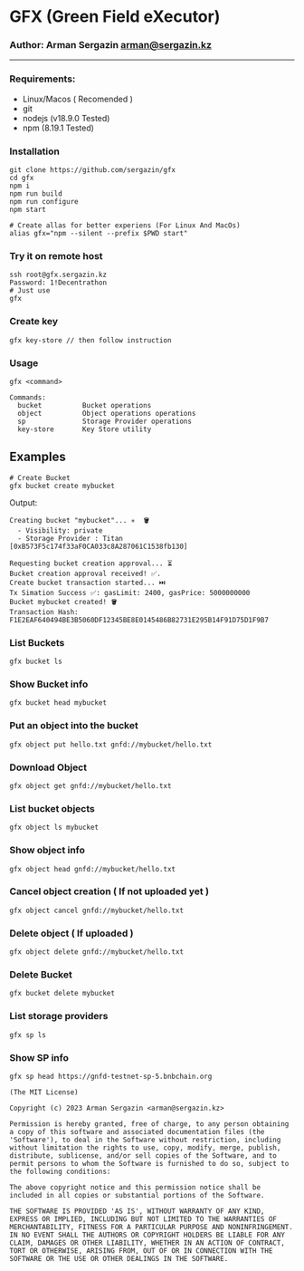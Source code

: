 # GFX (Green Field eXecutor)

### Author: Arman Sergazin <arman@sergazin.kz>

---

### Requirements:
- Linux/Macos ( Recomended )
- git
- nodejs (v18.9.0 Tested)
- npm (8.19.1 Tested)

### Installation

```
git clone https://github.com/sergazin/gfx
cd gfx
npm i
npm run build
npm run configure
npm start

# Create allas for better experiens (For Linux And MacOs)
alias gfx="npm --silent --prefix $PWD start"
```

### Try it on remote host
```
ssh root@gfx.sergazin.kz
Password: 1!Decentrathon
# Just use
gfx
```

### Create key

`gfx key-store // then follow instruction`

### Usage

```
gfx <command>

Commands:
  bucket          Bucket operations
  object          Object operations operations
  sp              Storage Provider operations
  key-store       Key Store utility
```

## Examples

```
# Create Bucket
gfx bucket create mybucket
```

Output:

```
Creating bucket "mybucket"... ✳️  🪣
  - Visibility: private
  - Storage Provider : Titan [0xB573F5c174f33aF0CA033c8A287061C1538fb130]

Requesting bucket creation approval... ⏳
Bucket creation approval received! ✅.
Create bucket transaction started... ⏭️
Tx Simation Success ✅: gasLimit: 2400, gasPrice: 5000000000
Bucket mybucket created! 🪣
Transaction Hash: F1E2EAF640494BE3B5060DF12345BE8E0145486B82731E295B14F91D75D1F9B7
```

### List Buckets

`gfx bucket ls`

### Show Bucket info

`gfx bucket head mybucket`

### Put an object into the bucket

`gfx object put hello.txt gnfd://mybucket/hello.txt`

### Download Object

`gfx object get gnfd://mybucket/hello.txt`

### List bucket objects

`gfx object ls mybucket`

### Show object info

`gfx object head gnfd://mybucket/hello.txt`

### Cancel object creation ( If not uploaded yet )

`gfx object cancel gnfd://mybucket/hello.txt`

### Delete object ( If uploaded )

`gfx object delete gnfd://mybucket/hello.txt`

### Delete Bucket

`gfx bucket delete mybucket`

### List storage providers

`gfx sp ls`

### Show SP info

`gfx sp head https://gnfd-testnet-sp-5.bnbchain.org`

```
(The MIT License)

Copyright (c) 2023 Arman Sergazin <arman@sergazin.kz>

Permission is hereby granted, free of charge, to any person obtaining
a copy of this software and associated documentation files (the
'Software'), to deal in the Software without restriction, including
without limitation the rights to use, copy, modify, merge, publish,
distribute, sublicense, and/or sell copies of the Software, and to
permit persons to whom the Software is furnished to do so, subject to
the following conditions:

The above copyright notice and this permission notice shall be
included in all copies or substantial portions of the Software.

THE SOFTWARE IS PROVIDED 'AS IS', WITHOUT WARRANTY OF ANY KIND,
EXPRESS OR IMPLIED, INCLUDING BUT NOT LIMITED TO THE WARRANTIES OF
MERCHANTABILITY, FITNESS FOR A PARTICULAR PURPOSE AND NONINFRINGEMENT.
IN NO EVENT SHALL THE AUTHORS OR COPYRIGHT HOLDERS BE LIABLE FOR ANY
CLAIM, DAMAGES OR OTHER LIABILITY, WHETHER IN AN ACTION OF CONTRACT,
TORT OR OTHERWISE, ARISING FROM, OUT OF OR IN CONNECTION WITH THE
SOFTWARE OR THE USE OR OTHER DEALINGS IN THE SOFTWARE.

```
